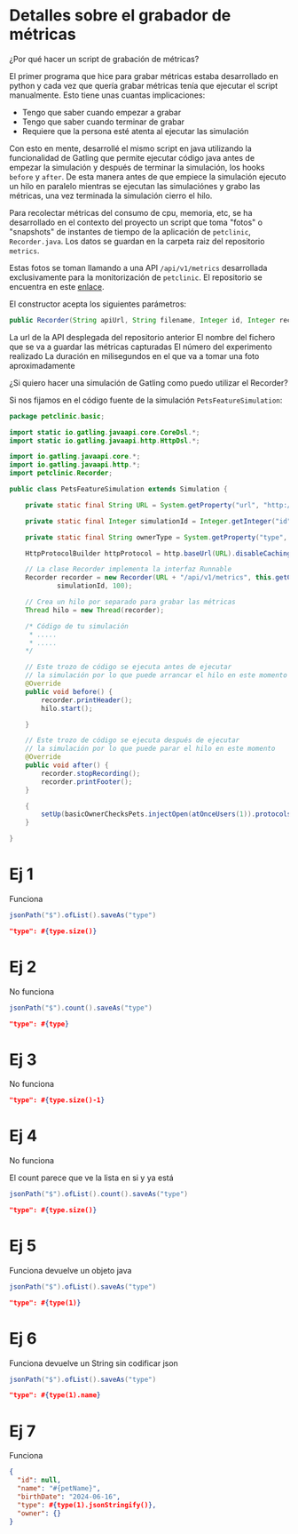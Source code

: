 # Detalles sobre el grabador de métricas

¿Por qué hacer un script de grabación de métricas?

El primer programa que hice para grabar métricas estaba desarrollado en python
y cada vez que quería grabar métricas tenía que ejecutar el script manualmente.
Esto tiene unas cuantas implicaciones:

- Tengo que saber cuando empezar a grabar
- Tengo que saber cuando terminar de grabar
- Requiere que la persona esté atenta al ejecutar
  las simulación

Con esto en mente, desarrollé el mismo script en java utilizando la funcionalidad de
Gatling que permite ejecutar código java antes de empezar la simulación y después
de terminar la simulación, los hooks `before` y `after`. De esta manera antes
de que empiece la simulación ejecuto un hilo en paralelo mientras se ejecutan
las simulaciónes y grabo las métricas, una vez terminada la simulación
cierro el hilo.

Para recolectar métricas del consumo de cpu, memoria, etc, se ha desarrollado
en el contexto del proyecto un script que toma "fotos" o "snapshots" de instantes
de tiempo de la aplicación de `petclinic`, `Recorder.java`. Los datos se guardan
en la carpeta raiz del repositorio `metrics`.

Estas fotos se toman llamando a una API `/api/v1/metrics` desarrollada exclusivamente
para la monitorización de `petclinic`. El repositorio se encuentra en este
[enlace](https://github.com/pgmarc/petclinic-experimentation).

El constructor acepta los siguientes parámetros:

```java
public Recorder(String apiUrl, String filename, Integer id, Integer recordRateMilis);
```

La url de la API desplegada del repositorio anterior
El nombre del fichero que se va a guardar las métricas capturadas
El número del experimento realizado
La duración en milisegundos en el que va a tomar una foto aproximadamente

¿Si quiero hacer una simulación de Gatling como puedo utilizar el Recorder?

Si nos fijamos en el código fuente de la simulación `PetsFeatureSimulation`:

```java
package petclinic.basic;

import static io.gatling.javaapi.core.CoreDsl.*;
import static io.gatling.javaapi.http.HttpDsl.*;

import io.gatling.javaapi.core.*;
import io.gatling.javaapi.http.*;
import petclinic.Recorder;

public class PetsFeatureSimulation extends Simulation {

    private static final String URL = System.getProperty("url", "http://localhost:8080");

    private static final Integer simulationId = Integer.getInteger("id", 1);

    private static final String ownerType = System.getProperty("type", "basic").toLowerCase();

    HttpProtocolBuilder httpProtocol = http.baseUrl(URL).disableCaching();

    // La clase Recorder implementa la interfaz Runnable
    Recorder recorder = new Recorder(URL + "/api/v1/metrics", this.getClass().getName() + "-" + ownerType.toLowerCase(),
            simulationId, 100);

    // Crea un hilo por separado para grabar las métricas
    Thread hilo = new Thread(recorder);

    /* Código de tu simulación
     * .....
     * .....
    */

    // Este trozo de código se ejecuta antes de ejecutar
    // la simulación por lo que puede arrancar el hilo en este momento
    @Override
    public void before() {
        recorder.printHeader();
        hilo.start();

    }

    // Este trozo de código se ejecuta después de ejecutar
    // la simulación por lo que puede parar el hilo en este momento
    @Override
    public void after() {
        recorder.stopRecording();
        recorder.printFooter();
    }

    {
        setUp(basicOwnerChecksPets.injectOpen(atOnceUsers(1)).protocols(httpProtocol));
    }

}
```

# Ej 1

Funciona

```java
jsonPath("$").ofList().saveAs("type")
```

```json
"type": #{type.size()}
```

# Ej 2

No funciona

```java
jsonPath("$").count().saveAs("type")
```

```json
"type": #{type}
```

# Ej 3

No funciona

```json
"type": #{type.size()-1}
```

# Ej 4

No funciona

El count parece que ve la lista en si y ya está

```java
jsonPath("$").ofList().count().saveAs("type")
```

```json
"type": #{type.size()}
```

# Ej 5

Funciona devuelve un objeto java

```java
jsonPath("$").ofList().saveAs("type")
```

```json
"type": #{type(1)}
```

# Ej 6

Funciona devuelve un String sin codificar json

```java
jsonPath("$").ofList().saveAs("type")
```

```json
"type": #{type(1).name}
```

# Ej 7

Funciona

```json
{
  "id": null,
  "name": "#{petName}",
  "birthDate": "2024-06-16",
  "type": #{type(1).jsonStringify()},
  "owner": {}
}

```
